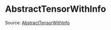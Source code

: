 # AbstractTensorWithInfo

Source: [AbstractTensorWithInfo](../csrc/scheduler/tools/abstract_tensor.h#L509)
